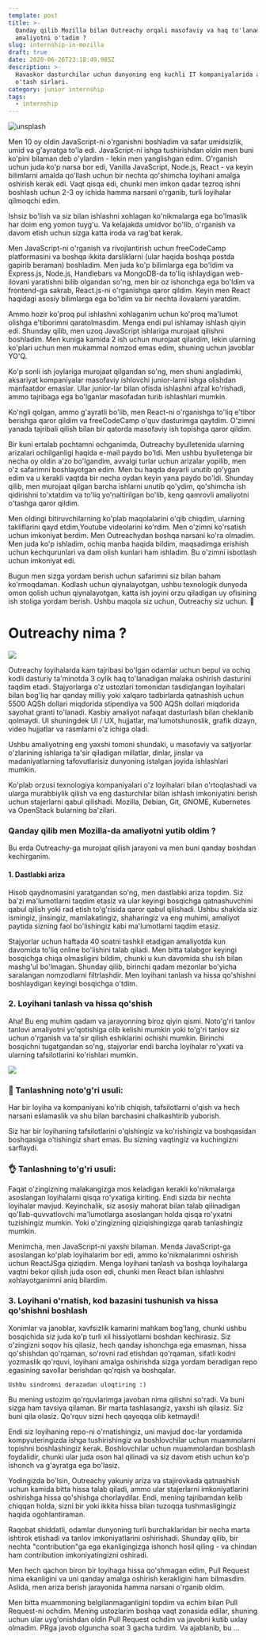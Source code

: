 ```yaml
---
template: post
title: >-
  Qanday qilib Mozilla bilan Outreachy orqali masofaviy va haq to'lanadigan
  amaliyotni o'tadim ?
slug: internship-in-mozilla
draft: true
date: 2020-06-26T23:18:49.985Z
description: >-
  Havaskor dasturchilar uchun dunyoning eng kuchli IT kompaniyalarida amaliyot
  o'tash sirlari.
category: junior internship
tags:
  - internship
---
```

![unsplash](/media/annie-spratt-xmpxzzwrj6g-unsplash.jpg "unsplash")

Men 10 oy oldin JavaScript-ni o'rganishni boshladim va safar umidsizlik, umid va g'ayratga to'la edi. JavaScript-ni ishga tushirishdan oldin men buni ko'pini bilaman deb o'ylardim - lekin men yanglishgan edim. O'rganish uchun juda ko'p narsa bor edi, Vanilla JavaScript, Node.js, React - va keyin bilimlarni amalda qo'llash uchun bir nechta qo'shimcha loyihani amalga oshirish kerak edi. Vaqt qisqa edi, chunki men imkon qadar tezroq ishni boshlash uchun 2-3 oy ichida hamma narsani o'rganib, turli loyihalar qilmoqchi edim.

Ishsiz bo'lish va siz bilan ishlashni xohlagan ko'nikmalarga ega bo'lmaslik har doim eng yomon tuyg'u. Va kelajakda umidvor bo'lib, o'rganish va davom etish uchun sizga katta iroda va rag'bat kerak.

Men JavaScript-ni o'rganish va rivojlantirish uchun freeCodeCamp platformasini va boshqa ikkita darsliklarni (ular haqida boshqa postda gapirib beraman) boshladim. Men juda ko'p bilimlarga ega bo'ldim va Express.js, Node.js, Handlebars va MongoDB-da to'liq ishlaydigan web-ilovani yaratishni bilib olgandan so'ng, men bir oz ishonchga ega bo'ldim va frontend-ga sakrab, React.js-ni o'rganishga qaror qildim. Keyin men React haqidagi asosiy bilimlarga ega bo'ldim va bir nechta ilovalarni yaratdim.

Ammo hozir ko'proq pul ishlashni xohlaganim uchun ko'proq ma'lumot olishga e'tiborimni qaratolmasdim. Menga endi pul ishlamay ishlash qiyin edi. Shunday qilib, men uzoq JavaScript ishlariga murojaat qilishni boshladim. Men kuniga kamida 2 ish uchun murojaat qilardim, lekin ularning ko'plari uchun men mukammal nomzod emas edim, shuning uchun javoblar YO'Q.

Ko'p sonli ish joylariga murojaat qilgandan so'ng, men shuni angladimki, aksariyat kompaniyalar masofaviy ishlovchi junior-larni ishga olishdan manfaatdor emaslar. Ular junior-lar bilan ofisda ishlashni afzal ko'rishadi, ammo tajribaga ega bo'lganlar masofadan turib ishlashlari mumkin.

Ko'ngli qolgan, ammo g'ayratli bo'lib, men React-ni o'rganishga to'liq e'tibor berishga qaror qildim va freeCodeCamp o'quv dasturimga qaytdim. O'zimni yanada tajribali qilish bilan bir qatorda masofaviy ish topishga qaror qildim.

Bir kuni ertalab pochtamni ochganimda, Outreachy byulletenida ularning arizalari ochilganligi haqida e-mail paydo bo'ldi. Men ushbu byulletenga bir necha oy oldin a'zo bo'lgandim, avvalgi turlar uchun arizalar yopilib, men o'z safarimni boshlayotgan  edim. Men bu haqda deyarli unutib qo'ygan edim va u kerakli vaqtda bir necha oydan keyin yana paydo bo'ldi. Shunday qilib, men murojaat qilgan barcha ishlarni unutib qo'ydim, qo'shimcha ish qidirishni to'xtatdim va to'liq yo'naltirilgan bo'lib, keng qamrovli amaliyotni o'tashga qaror qildim.

Men oldingi bitiruvchilarning ko'plab maqolalarini o'qib chiqdim, ularning takliflarini qayd etdim,Youtube videolarini ko'rdim. Men o'zimni ko'rsatish uchun imkoniyat berdim. Men Outreachydan boshqa narsani ko'ra olmadim. Men juda ko'p ishladim, ochiq manba haqida bildim, maqsadimga erishish uchun kechqurunlari va dam olish kunlari ham ishladim. Bu o'zimni isbotlash uchun imkoniyat edi.

Bugun men sizga yordam berish uchun safarimni siz bilan baham ko'rmoqdaman. Kodlash uchun qiynalayotgan, ushbu texnologik dunyoda omon qolish uchun qiynalayotgan, katta ish joyini orzu qiladigan uy ofisining ish stoliga yordam berish. Ushbu maqola siz uchun, Outreachy siz uchun. 🤘

# **Outreachy nima ?**

![](/media/0.png)

Outreachy  loyihalarda kam tajribasi bo'lgan  odamlar uchun bepul va ochiq kodli dasturiy ta'minotda 3 oylik haq to'lanadigan malaka oshirish dasturini taqdim etadi. Stajyorlarga o'z ustozlari tomonidan tasdiqlangan loyihalari bilan bog'liq har qanday milliy yoki xalqaro tadbirlarda qatnashish uchun 5500 AQSh dollari miqdorida stipendiya va 500 AQSh dollari miqdorida sayohat granti to'lanadi. Kasbiy amaliyot nafaqat dasturlash bilan cheklanib qolmaydi. UI shuningdek UI / UX, hujjatlar, ma'lumotshunoslik, grafik dizayn, video hujjatlar va rasmlarni o'z ichiga oladi.

Ushbu amaliyotning eng yaxshi tomoni shundaki, u masofaviy va satjyorlar o'zlarining ishlariga ta'sir qiladigan millatlar, dinlar, jinslar va madaniyatlarning tafovutlarisiz dunyoning istalgan joyida ishlashlari mumkin.

Ko'plab orzusi texnologiya kompaniyalari o'z loyihalari bilan o'rtoqlashadi va ularga murabbiylik qilish va eng dasturchilar bilan ishlash imkoniyatini berish uchun stajerlarni qabul qilishadi. Mozilla, Debian, Git, GNOME, Kubernetes va OpenStack bularning ba'zilari.



### Qanday qilib men Mozilla-da amaliyotni yutib oldim ?

Bu erda Outreachy-ga murojaat qilish jarayoni va men buni qanday boshdan kechirganim.



#### 1. Dastlabki ariza

Hisob qaydnomasini yaratgandan so'ng, men dastlabki ariza topdim. Siz ba'zi ma'lumotlarni taqdim etasiz va ular keyingi bosqichga qatnashuvchini qabul qilish yoki rad etish to'g'risida qaror qabul qilishadi. Ushbu shaklda siz ismingiz, jinsingiz, mamlakatingiz, shaharingiz va eng muhimi, amaliyot paytida sizning faol bo'lishingiz kabi ma'lumotlarni taqdim etasiz.

Stajyorlar uchun haftada 40 soatni tashkil etadigan amaliyotda kun davomida to'liq online bo'lishini talab qiladi. Men bitta talabgor keyingi bosqichga chiqa olmasligini bildim, chunki u kun davomida shu ish bilan mashg'ul bo'lmagan. Shunday qilib, birinchi qadam mezonlar bo'yicha saralangan nomzodlarni filtrlashdir. Men loyihani tanlash va hissa qo'shishni boshlaydigan keyingi bosqichga o'tdim.



### 2. Loyihani tanlash va hissa qo'shish

Aha! Bu eng muhim qadam va jarayonning biroz qiyin qismi. Noto'g'ri tanlov tanlovi amaliyotni yo'qotishiga olib kelishi mumkin yoki to'g'ri tanlov siz uchun o'rganish va ta'sir qilish eshiklarini ochishi mumkin. Birinchi bosqichni tugatgandan so'ng, stajyorlar endi barcha loyihalar ro'yxati va ularning tafsilotlarini ko'rishlari mumkin.

![](/media/1_omt23mbwh3hmg5ghkzur9a.png)

### 🚫 Tanlashning noto'g'ri usuli:

Har bir loyiha va kompaniyani ko'rib chiqish, tafsilotlarni o'qish va hech narsani eslamaslik va shu bilan barchasini chalkashtirib yuborish. 

Siz har bir loyihaning tafsilotlarini o'qishingiz va ko'rishingiz va boshqasidan boshqasiga o'tishingiz shart emas. Bu sizning vaqtingiz va kuchingizni sarflaydi.



### 👌 Tanlashning to'g'ri usuli:

Faqat o'zingizning malakangizga mos keladigan kerakli ko'nikmalarga asoslangan loyihalarni qisqa ro'yxatiga kiriting. Endi sizda bir nechta loyihalar mavjud. Keyinchalik, siz asosiy mahorat bilan talab qilinadigan qo'llab-quvvatlovchi ma'lumotlarga asoslangan holda qisqa ro'yxatni tuzishingiz mumkin. Yoki o'zingizning qiziqishingizga qarab tanlashingiz mumkin.

Menimcha, men JavaScript-ni yaxshi bilaman. Menda JavaScript-ga asoslangan ko'plab loyihalarim bor edi, ammo ko'nikmalarimni oshirish uchun ReactJSga qiziqdim. Menga loyihani tanlash va boshqa loyihalarga vaqtni bekor qilish juda oson edi, chunki men React bilan ishlashni xohlayotganimni aniq bilardim.

### 3. Loyihani o'rnatish, kod bazasini tushunish va hissa qo'shishni boshlash

Xonimlar va janoblar, xavfsizlik kamarini mahkam bog'lang, chunki ushbu bosqichida siz juda ko'p turli xil hissiyotlarni boshdan kechirasiz. Siz o'zingizni soqov his qilasiz, hech qanday ishonchga ega emasman, hissa qo'shishdan qo'rqaman, so'rovni rad etishdan qo'rqaman, sifatli kodni yozmaslik qo'rquvi, loyihani amalga oshirishda sizga yordam beradigan repo egasining savollar berishdan qo'rqish va boshqalar.

```
Ushbu sindromni derazadan uloqtiring :)
```

Bu mening ustozim qo'rquvlarimga javoban nima qilishni so'radi. Va buni sizga ham tavsiya qilaman. Bir marta tashlasangiz, yaxshi ish qilasiz. Siz buni qila olasiz. Qo'rquv sizni hech qayoqqa olib ketmaydi!

Endi siz loyihaning repo-ni o'rnatishingiz, uni mavjud doc-lar yordamida kompyuteringizda ishga tushirishingiz va boshlovchilar uchun muammolarni topishni boshlashingiz kerak. Boshlovchilar uchun muammolardan boshlash foydalidir, chunki ular juda oson hal qilinadi va siz davom etish uchun ko'p ishonch va g'ayratga ega bo'lasiz.

Yodingizda bo'lsin, Outreachy yakuniy ariza va stajirovkada qatnashish uchun kamida bitta hissa talab qiladi, ammo ular stajerlarni imkoniyatlarini oshirishga hissa qo'shishga chorlaydilar. Endi, mening tajribamdan kelib chiqqan holda, sizni bir yoki ikkita hissa bilan tuzoqqa tushmasligingiz haqida ogohlantiraman.

Raqobat shiddatli, odamlar dunyoning turli burchaklaridan bir necha marta ishtirok etishadi va tanlov imkoniyatlarini oshirishadi. Shunday qilib, bir nechta "contribution"ga ega ekanligingizga ishonch hosil qiling - va chindan ham contribution imkoniyatingizni oshiradi.

Men hech qachon biron bir loyihaga hissa qo'shmagan edim, Pull Request nima ekanligini va uni qanday amalga oshirish kerakligini ham bilmasdim. Aslida, men ariza berish jarayonida hamma narsani o'rganib oldim.

Men bitta muammoning belgilanmaganligini topdim va echim bilan Pull Request-ni ochdim. Mening ustozlarim boshqa vaqt zonasida edilar, shuning uchun ular uyg'onishdan oldin Pull Request ochdim va javobni kutib uxlay olmadim. PRga javob olguncha soat 3 gacha turdim. Va ajablanib, bu ...